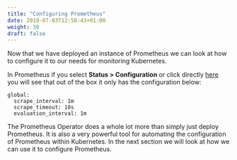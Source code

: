```yaml
---
title: "Configuring Prometheus"
date: 2019-07-03T12:58:43+01:00
weight: 30
draft: false
---
```


Now that we have deployed an instance of Prometheus we can look at how to configure it to our needs for monitoring Kubernetes.

In Prometheus if you select **Status > Configuration** or click directly [here](http://localhost:9090/config) you will see that out of the box it only has the configuration below:

```
global:
  scrape_interval: 1m
  scrape_timeout: 10s
  evaluation_interval: 1m
```

The Prometheus Operator does a whole lot more than simply just deploy Prometheus. It is also a very powerful tool for automating the configuration of Prometheus within Kubernetes. In the next section we will look at how we can use it to configure Prometheus.
